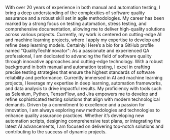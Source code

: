 With over 20 years of experience in both manual and automation testing, I bring a deep understanding of the complexities of software quality assurance and a robust skill set in agile methodologies. My career has been marked by a strong focus on testing automation, stress testing, and comprehensive documentation, allowing me to deliver high-quality solutions across various projects.
Currently, my work is centered on cutting-edge AI and machine learning projects, where I apply my expertise to develop and refine deep learning models.
Certainly! Here’s a bio for a GitHub profile named "QualityTechInnovator":
As a passionate and experienced QA professional, I am dedicated to advancing the field of software quality through innovative approaches and cutting-edge technology. With a robust background in both manual and automation testing, I excel in crafting precise testing strategies that ensure the highest standards of software reliability and performance.
Currently immersed in AI and machine learning projects, I leverage my expertise in deep learning, automation frameworks, and data analysis to drive impactful results. My proficiency with tools such as Selenium, Python, TensorFlow, and Jira empowers me to develop and refine sophisticated testing solutions that align with modern technological demands.
Driven by a commitment to excellence and a passion for innovation, I am always exploring new methodologies and technologies to enhance quality assurance practices. Whether it’s developing new automation scripts, designing comprehensive test plans, or integrating the latest AI advancements, I am focused on delivering top-notch solutions and contributing to the success of dynamic projects.
